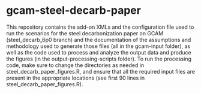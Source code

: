 # gcam-steel-decarb-paper

This repository contains the add-on XMLs and the configuration file used to run the scenarios for the steel decarbonization paper on GCAM (steel_decarb_6p0 branch) and the documentation of the assumptions and methodology used to generate those files (all in the gcam-input folder), as well as the code used to process and analyze the output data and produce the figures (in the output-processing-scripts folder). To run the processing code, make sure to change the directories as needed in steel_decarb_paper_figures.R, and ensure that all the required input files are present in the appropriate locations (see first 90 lines in steel_decarb_paper_figures.R).  
